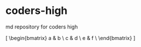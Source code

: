 # coders-high
md repository for coders high


\[
\begin{bmatrix}
a & b \\
c & d \\
e & f \\
\end{bmatrix}
\]

